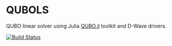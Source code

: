 # QUBOLS

QUBO linear solver using Julia [QUBO.jl](https://github.com/JuliaQUBO/QUBO.jl) toolkit and D-Wave drivers.

[![Build Status](https://github.com/Cmurilochem/QUBOLS.jl/actions/workflows/CI.yml/badge.svg?branch=main)](https://github.com/Cmurilochem/QUBOLS.jl/actions/workflows/CI.yml?query=branch%3Amain)
